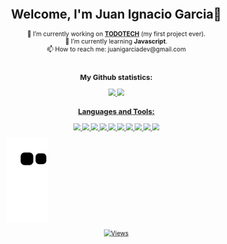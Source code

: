 <h1 align="center">Welcome, I'm Juan Ignacio Garcia👋</h1>
<!-- Informacion -->
<section align="center">
	<div>
		🔭 I’m currently working on <a href="https://todotech.netlify.app"><strong>TODOTECH</strong></a> (my first project ever).
	</div>
	<div>
		🌱 I’m currently learning <strong>Javascript</strong>.
	</div>
	<div>
		📫 How to reach me: juanigarciadev@gmail.com
	</div>
</br>
</section>
<!-- Estadisticas perfil github -->
<h3 align="center">My Github statistics:</h3>
<div align="center" display="inline">
  <a href="https://github.com/juanigarciadev">
  <img height="180em" src="https://github-readme-stats.vercel.app/api?username=juanigarciadev&show_icons=true&theme=monokai&include_all_commits=true&count_private=true"/>
  <img height="180em" src="https://github-readme-stats.vercel.app/api/top-langs/?username=juanigarciadev&layout=compact&langs_count=7&theme=monokai"/>
</div>
<!-- Lenguajes y herramientas -->
<h3 align="center">Languages and Tools:</h3>
  <div align="center">
  	<img width="40px" src="https://cdn.jsdelivr.net/gh/devicons/devicon/icons/html5/html5-original.svg" />
    <img width="40px" src="https://cdn.jsdelivr.net/gh/devicons/devicon/icons/css3/css3-original.svg" />
    <img width="40px" src="https://cdn.jsdelivr.net/gh/devicons/devicon/icons/git/git-original.svg" />
		<img width="40px" src="https://cdn.jsdelivr.net/gh/devicons/devicon/icons/github/github-original.svg" />
    <img width="40px" src="https://cdn.jsdelivr.net/gh/devicons/devicon/icons/bootstrap/bootstrap-original.svg" />
    <img width="40px" src="https://cdn.jsdelivr.net/gh/devicons/devicon/icons/sass/sass-original.svg" />
    <img width="40px" src="https://cdn.jsdelivr.net/gh/devicons/devicon/icons/nodejs/nodejs-original-wordmark.svg" />
    <img width="40px" src="https://cdn.jsdelivr.net/gh/devicons/devicon/icons/javascript/javascript-original.svg" />
    <img width="40px" src="https://cdn.jsdelivr.net/gh/devicons/devicon/icons/figma/figma-original.svg" />
    <img width="40px" src="https://cdn.jsdelivr.net/gh/devicons/devicon/icons/photoshop/photoshop-plain.svg" />
  </div>

<!-- Animacion serpiente -->
![Snake animation](https://github.com/juanigarciadev/juanigarciadev/blob/output/github-contribution-grid-snake.svg)
<!-- Visitas al perfil -->
<p align="center"> <img src="https://komarev.com/ghpvc/?username=juanigarciadev&label=Profile%20views&color=0e75b6&style=flat" alt="Views" /> </p>

